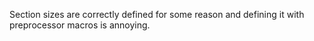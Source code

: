 Section sizes are correctly defined for some reason and defining it with preprocessor macros is annoying.
